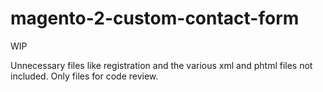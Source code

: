 # magento-2-custom-contact-form
WIP

Unnecessary files like registration and the various xml and phtml files not included. Only files for code review.

